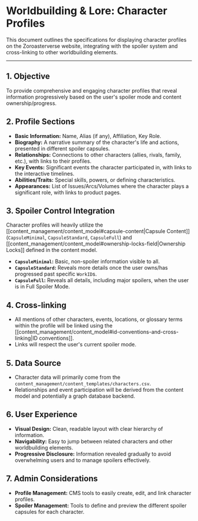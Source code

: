 # Worldbuilding & Lore: Character Profiles

This document outlines the specifications for displaying character profiles on the Zoroasterverse website, integrating with the spoiler system and cross-linking to other worldbuilding elements.

---

## 1. Objective

To provide comprehensive and engaging character profiles that reveal information progressively based on the user's spoiler mode and content ownership/progress.

## 2. Profile Sections

*   **Basic Information:** Name, Alias (if any), Affiliation, Key Role.
*   **Biography:** A narrative summary of the character's life and actions, presented in different spoiler capsules.
*   **Relationships:** Connections to other characters (allies, rivals, family, etc.), with links to their profiles.
*   **Key Events:** Significant events the character participated in, with links to the interactive timelines.
*   **Abilities/Traits:** Special skills, powers, or defining characteristics.
*   **Appearances:** List of Issues/Arcs/Volumes where the character plays a significant role, with links to product pages.

## 3. Spoiler Control Integration

Character profiles will heavily utilize the [[content_management/content_model#capsule-content|Capsule Content]] (`CapsuleMinimal`, `CapsuleStandard`, `CapsuleFull`) and [[content_management/content_model#ownership-locks-field|Ownership Locks]] defined in the content model.

*   **`CapsuleMinimal`:** Basic, non-spoiler information visible to all.
*   **`CapsuleStandard`:** Reveals more details once the user owns/has progressed past specific `WorkID`s.
*   **`CapsuleFull`:** Reveals all details, including major spoilers, when the user is in Full Spoiler Mode.

## 4. Cross-linking

*   All mentions of other characters, events, locations, or glossary terms within the profile will be linked using the [[content_management/content_model#id-conventions-and-cross-linking|ID conventions]].
*   Links will respect the user's current spoiler mode.

## 5. Data Source

*   Character data will primarily come from the `content_management/content_templates/characters.csv`.
*   Relationships and event participation will be derived from the content model and potentially a graph database backend.

## 6. User Experience

*   **Visual Design:** Clean, readable layout with clear hierarchy of information.
*   **Navigability:** Easy to jump between related characters and other worldbuilding elements.
*   **Progressive Disclosure:** Information revealed gradually to avoid overwhelming users and to manage spoilers effectively.

## 7. Admin Considerations

*   **Profile Management:** CMS tools to easily create, edit, and link character profiles.
*   **Spoiler Management:** Tools to define and preview the different spoiler capsules for each character.
